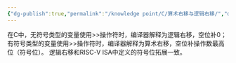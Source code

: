 ```yaml
---
{"dg-publish":true,"permalink":"/knowledge point/C/算术右移与逻辑右移/","dgPassFrontmatter":true}
---
```


在C中，无符号类型的变量使用>>操作符时，编译器解释为逻辑右移，空位补0；有符号类型的变量使用>>操作符时，编译器解释为算术右移，空位补操作数最高位（符号位）。
逻辑右移和RISC-V ISA中定义的符号位拓展一致。